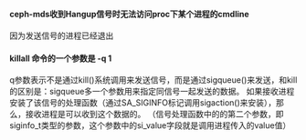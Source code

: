

#### ceph-mds收到Hangup信号时无法访问proc下某个进程的cmdline

因为发送信号的进程已经退出

#### killall 命令的一个参数是 -q 1

q参数表示不是通过kill()系统调用来发送信号，而是通过sigqueue()来发送，和kill的区别是：sigqueue多一个参数用来指定同信号一起发送的数据。
如果接收进程安装了该信号的处理函数（通过SA_SIGINFO标记调用sigaction()来安装），那么，接收进程是可以收到这个数据的。
（信号处理函数中的的第二个参数，即siginfo_t类型的参数，这个参数中的si_value字段就是调用进程传入的value值）
